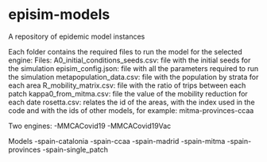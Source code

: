 # episim-models
A repository of epidemic model instances

Each folder contains the required files to run the model for the selected engine:
Files:
 A0_initial_conditions_seeds.csv: file with the initial seeds for the simulation
 episim_config.json: file with all the parameters required to run the simulation
 metapopulation_data.csv: file with the population by strata for each area
 R_mobility_matrix.csv: file with the ratio of trips between each patch
 kappa0_from_mitma.csv: file the value of the mobility reduction for each date
 rosetta.csv: relates the id of the areas, with the index used in the code and with the ids of other models, for example: mitma-provinces-ccaa
 

Two engines:
-MMCACovid19
-MMCACovid19Vac

Models
-spain-catalonia
-spain-ccaa
-spain-madrid
-spain-mitma
-spain-provinces
-spain-single_patch

